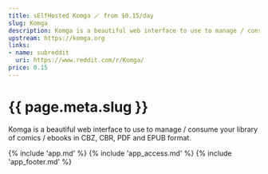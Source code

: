 ```yaml
---
title: sElfHosted Komga 🪄 from $0.15/day
slug: Komga
description: Komga is a beautiful web interface to use to manage / consume your library of comics / ebooks in CBZ, CBR, PDF and EPUB format
upstream: https://komga.org
links:
- name: subreddit
  uri: https://www.reddit.com/r/Komga/
price: 0.15
---
```


# {{ page.meta.slug }}

Komga is a beautiful web interface to use to manage / consume your library of comics / ebooks in CBZ, CBR, PDF and EPUB format.

{% include 'app.md' %}
{% include 'app_access.md' %}
{% include 'app_footer.md' %}